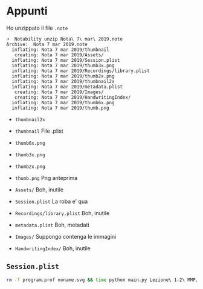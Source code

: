 # Appunti

Ho unzippato il file `.note`

```console
➜  Notability unzip Nota\ 7\ mar\ 2019.note
Archive:  Nota 7 mar 2019.note
  inflating: Nota 7 mar 2019/thumbnail
   creating: Nota 7 mar 2019/Assets/
  inflating: Nota 7 mar 2019/Session.plist
  inflating: Nota 7 mar 2019/thumb3x.png
  inflating: Nota 7 mar 2019/Recordings/library.plist
  inflating: Nota 7 mar 2019/thumb2x.png
  inflating: Nota 7 mar 2019/thumbnail2x
  inflating: Nota 7 mar 2019/metadata.plist
   creating: Nota 7 mar 2019/Images/
   creating: Nota 7 mar 2019/HandwritingIndex/
  inflating: Nota 7 mar 2019/thumb6x.png
  inflating: Nota 7 mar 2019/thumb.png
```

- `thumbnail2x`
- `thumbnail`
  File .plist

- `thumb6x.png`
- `thumb3x.png`
- `thumb2x.png`
- `thumb.png`
  Png anteprima

- `Assets/`
  Boh, inutile

- `Session.plist`
  La roba e' qua

- `Recordings/library.plist`
  Boh, inutile

- `metadata.plist`
  Boh, metadati

- `Images/`
  Suppongo contenga le immagini

- `HandwritingIndex/`
  Boh, inutile

## `Session.plist`

```bash
rm -f program.prof noname.svg && time python main.py Lezione\ 1-2\ MMP/Session.plist.xml && snakeviz program.prof
```
